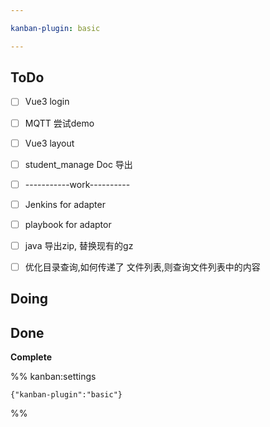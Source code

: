 ```yaml
---

kanban-plugin: basic

---
```


## ToDo

- [ ] Vue3 login
- [ ] MQTT 尝试demo
- [ ] Vue3 layout
- [ ] student_manage Doc 导出
- [ ] -----------work----------
- [ ] Jenkins for adapter
- [ ] playbook for adaptor
- [ ] java 导出zip, 替换现有的gz
- [ ] 优化目录查询,如何传递了 文件列表,则查询文件列表中的内容


## Doing



## Done

**Complete**




%% kanban:settings
```
{"kanban-plugin":"basic"}
```
%%